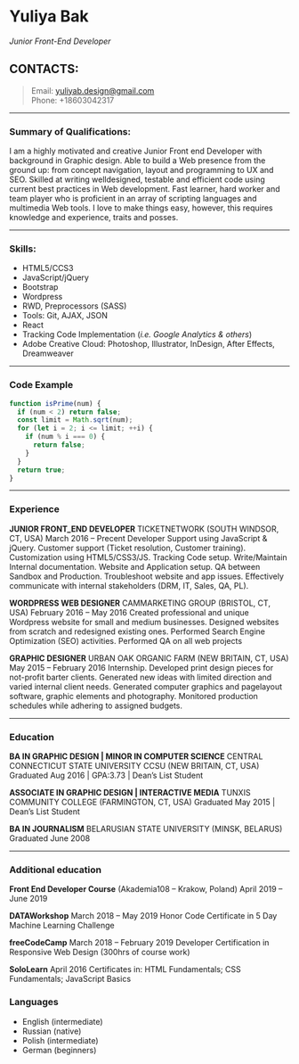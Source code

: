 # Yuliya Bak
*Junior Front-End Developer*

## CONTACTS:
> Email:  yuliyab.design@gmail.com  
> Phone: +18603042317

---

### Summary of Qualifications:
I am a highly motivated and creative Junior Front end Developer with background in Graphic design. Able to build a Web presence from the ground up: from concept navigation, layout and programming to UX and SEO. Skilled at writing welldesigned, testable and efficient code using current best practices in Web development. Fast learner, hard worker and team player who is proficient in an array of scripting languages and multimedia Web tools. I love to make things easy, however, this requires knowledge and experience, traits and posses.

---

### Skills:
- HTML5/CCS3
- JavaScript/jQuery
- Bootstrap
- Wordpress
- RWD, Preprocessors (SASS)
- Tools: Git, AJAX, JSON
- React
- Tracking Code Implementation
(*i.e. Google Analytics & others*)
- Adobe Creative Cloud: Photoshop, Illustrator, InDesign, After Effects, Dreamweaver

---

### Code Example
```javascript
function isPrime(num) {
  if (num < 2) return false;
  const limit = Math.sqrt(num);
  for (let i = 2; i <= limit; ++i) {
    if (num % i === 0) {
      return false;
    }
  }
  return true;
}
```

---

### Experience
**JUNIOR FRONT_END DEVELOPER**
TICKETNETWORK (SOUTH WINDSOR, CT, USA)
March 2016 – Precent
Developer Support using JavaScript & jQuery. Customer support (Ticket resolution, Customer training). Customization using HTML5/CSS3/JS. Tracking Code setup. Write/Maintain Internal documentation. Website and Application setup. QA between Sandbox and Production. Troubleshoot website and app issues. Effectively communicate with internal stakeholders (DRM, IT, Sales, QA, PL).

**WORDPRESS WEB DESIGNER**
CAMMARKETING GROUP (BRISTOL, CT, USA)
February 2016 – May 2016
Created professional and unique Wordpress website for small and medium businesses. Designed websites from scratch and redesigned existing ones. Performed Search Engine Optimization (SEO) activities. Performed QA on all web projects

**GRAPHIC DESIGNER**
URBAN OAK ORGANIC FARM (NEW BRITAIN, CT, USA)
May 2015 – February 2016
Internship. Developed print design pieces for not-profit barter clients. Generated new ideas with limited direction and varied
internal client needs. Generated computer graphics and pagelayout software, graphic elements and photography. Monitored production schedules while adhering to assigned budgets.

---

### Education

**BA IN GRAPHIC DESIGN | MINOR IN COMPUTER SCIENCE**
CENTRAL CONNECTICUT STATE UNIVERSITY CCSU (NEW BRITAIN, CT, USA)
Graduated Aug 2016 | GPA:3.73 | Dean’s List Student

**ASSOCIATE IN GRAPHIC DESIGN | INTERACTIVE MEDIA**
TUNXIS COMMUNITY COLLEGE (FARMINGTON, CT, USA)
Graduated May 2015 | Dean’s List Student

**BA IN JOURNALISM**
BELARUSIAN STATE UNIVERSITY (MINSK, BELARUS)
Graduated June 2008

---

### Additional education
**Front End Developer Course**
(Akademia108 – Krakow, Poland)
April 2019 – June 2019

**DATAWorkshop**
March 2018 – May 2019
Honor Code Certificate in 5 Day
Machine Learning Challenge

**freeCodeCamp**
March 2018 – February 2019
Developer Certification in Responsive
Web Design (300hrs of course work)

**SoloLearn**
April 2016
Certificates in: HTML Fundamentals;
CSS Fundamentals; JavaScript Basics

### Languages
 * English (intermediate)
 * Russian (native)
 * Polish (intermediate)
 * German (beginners)
